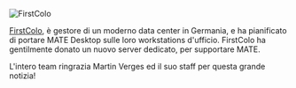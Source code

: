 <!--
.. link:
.. description:
.. tags: News,FirstColo
.. date: 2012-12-27 17:06:02
.. title: Grazie, First Colo!
.. slug: 2012-12-27-grazie-first-colo
.. author: Stefano Karapetsas
-->

![FirstColo](/assets/img/blog/first-color.gif)

[FirstColo](https://www.first-colo.net/en/), è gestore di un moderno data center in Germania, e
ha pianificato di portare MATE Desktop sulle loro workstations d'ufficio. FirstColo 
ha gentilmente donato un nuovo server dedicato, per supportare MATE.

L'intero team ringrazia Martin Verges ed il suo staff per questa grande notizia!
